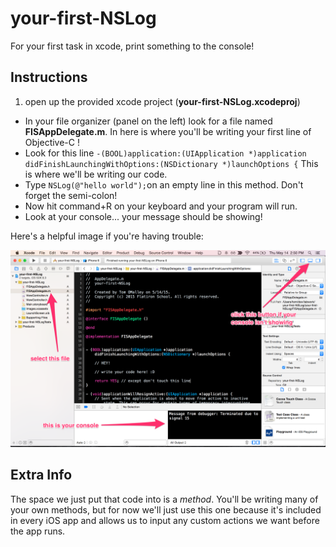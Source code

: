 # your-first-NSLog
For your first task in xcode, print something to the console!

Instructions
---
 1. open up the provided xcode project (**your-first-NSLog.xcodeproj**)
 * In your file organizer (panel on the left) look for a file named **FISAppDelegate.m**. In here is where you'll be writing your first line of Objective-C !
 * Look for this line
`
-(BOOL)application:(UIApplication *)application didFinishLaunchingWithOptions:(NSDictionary *)launchOptions {
`
 This is where we'll be writing our code.
 * Type `NSLog(@"hello world");`on an empty line in this method. Don't forget the semi-colon! 
 * Now hit command+R on your keyboard and your program will run. 
 * Look at your console... your message should be showing!

Here's a helpful image if you're having trouble:
 
![](./your-first-nslog-screenshot.png)

Extra Info
---
The space we just put that code into is a *method*. You'll be writing many of your own methods, but for now we'll just use this one because it's included in every iOS app and allows us to input any custom actions we want before the app runs. 